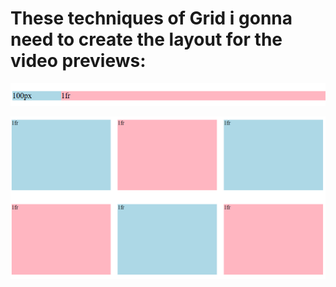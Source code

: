 # These techniques of Grid i gonna need to create the layout for the video previews:

![](https://github.com/JakubTabor/Youtube_prerequisite_techniques/blob/main/Images/Grid_images/1fr_size.png)

![](https://github.com/JakubTabor/Youtube_prerequisite_techniques/blob/main/Images/Grid_images/grid_layout.png)


